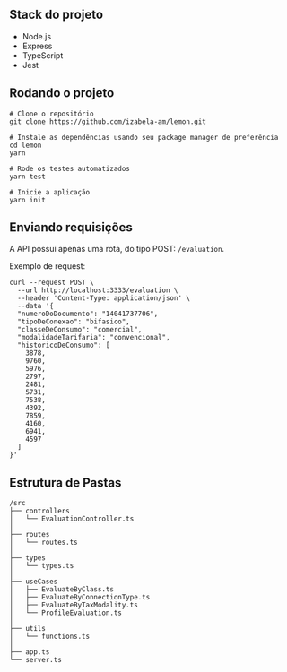 ## Stack do projeto
- Node.js
- Express
- TypeScript
- Jest

## Rodando o projeto
```shell
# Clone o repositório
git clone https://github.com/izabela-am/lemon.git

# Instale as dependências usando seu package manager de preferência
cd lemon
yarn

# Rode os testes automatizados
yarn test

# Inicie a aplicação
yarn init
```

## Enviando requisições
A API possui apenas uma rota, do tipo POST: ```/evaluation```.

Exemplo de request:
```
curl --request POST \
  --url http://localhost:3333/evaluation \
  --header 'Content-Type: application/json' \
  --data '{
  "numeroDoDocumento": "14041737706",
  "tipoDeConexao": "bifasico",
  "classeDeConsumo": "comercial",
  "modalidadeTarifaria": "convencional",
  "historicoDeConsumo": [
    3878,
    9760,
    5976,
    2797,
    2481,
    5731,
    7538,
    4392,
    7859,
    4160,
    6941,
    4597
  ]
}'
```

## Estrutura de Pastas
```
/src
├── controllers
│   └── EvaluationController.ts
│
├── routes
│   └── routes.ts
│
├── types
│   └── types.ts
│
├── useCases
│   ├── EvaluateByClass.ts
│   ├── EvaluateByConnectionType.ts
│   ├── EvaluateByTaxModality.ts
│   └── ProfileEvaluation.ts
│
├── utils
│   └── functions.ts
│
├── app.ts
└── server.ts
```